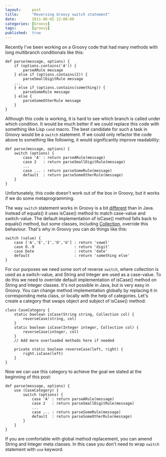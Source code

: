 ```yaml
---
layout:     post
title:      "Reversing Groovy switch statement"
date:       2011-06-01 12:00:00
categories: [Groovy]
tags:       [groovy]
published:  true
---
```


Recently I've been working on a Groovy code that had many methods with long multibranch conditionals like this:

    def parse(message, options) {
        if (options.contains('A')) {
            parseARule message
        } else if (options.contains(2)) {
            parseSmallDigitRule message
        ...
        } else if (options.contains(something)) {
            parseSomeRule message
        } else {
            parseSomeOtherRule message
        }
    }

Although this code is working, it is hard to see which branch is called under which condition. It would be much better if we could replace this code with something like Lisp `cond` macro. The best candidate for such a task in Groovy would be a `switch` statement. If we could only refactor the code above to something like following, it would significantly improve readability:

    def parse(message, options) {
        switch (options) {
            case 'A' : return parseARule(message)
            case 2   : return parseSmallDigitRule(message)
            ...
            case ... : return parseSomeRule(message)
            default  : return parseSomeOtherRule(message)
        }
    }

Unfortunately, this code doesn't work out of the box in Groovy, but it works if we do some metaprogramming.

The way `switch` statement works in Groovy is a bit [different][1] than in Java. Instead of equals() it uses isCase() method to match case-value and switch-value. The default implementation of isCase() method falls back to equals() method, but some classes, including [Collection][2], override this behaviour. That's why in Groovy you can do things like this:

    switch (value) {
        case ['A','E','I','O','U'] : return 'vowel'
        case 0..9                  : return 'digit'
        case Date                  : return 'date'
        default                    : return 'something else'
    }

For our purposes we need some sort of reverse `switch`, where collection is used as a switch-value, and String and Integer are used as a case-value. To do this we need to override default implementation of isCase() method on String and Integer classes. It's not possible in Java, but is very easy in Groovy. You can change method implementation globally by replacing it in corresponding meta class, or locally with the help of categories. Let's create a category that swaps object and subject of isCase() method:

    class CaseCategory {
        static boolean isCase(String string, Collection col) {
            reverseCase(string, col)
        }
        static boolean isCase(Integer integer, Collection col) {
            reverseCase(integer, col)
        }
        // Add more overloaded methods here if needed
    
        private static boolean reverseCase(left, right) {
            right.isCase(left)
        }
    }

Now we can use this category to achieve the goal we stated at the beginning of this post:

    def parse(message, options) {
        use (CaseCategory) {
            switch (options) {
                case 'A' : return parseARule(message)
                case 2   : return parseSmallDigitRule(message)
                ...
                case ... : return parseSomeRule(message)
                default  : return parseSomeOtherRule(message)
            }
        }
    }

If you are comfortable with global method replacement, you can amend String and Integer meta classes. In this case you don't need to wrap `switch` statement with `use` keyword.


[1]: http://docs.codehaus.org/display/GROOVY/Logical+Branching#LogicalBranching-switchstatement
[2]: http://groovy.codehaus.org/groovy-jdk/java/util/Collection.html#isCase(java.lang.Object)
